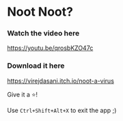 # Noot Noot?

### Watch the video here
https://youtu.be/qrosbKZO47c

### Download it here
https://virejdasani.itch.io/noot-a-virus

Give it a ⭐!

Use `Ctrl+Shift+Alt+X` to exit the app ;)
